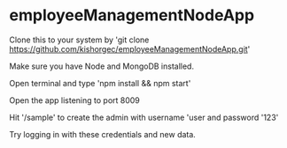 # employeeManagementNodeApp

Clone this to your system by 'git clone https://github.com/kishorgec/employeeManagementNodeApp.git'

Make sure you have Node and MongoDB installed.

Open terminal and type 'npm install && npm start'

Open the app listening to port 8009

Hit '/sample' to create the admin with username 'user and password '123'

Try logging in with these credentials and new data.
